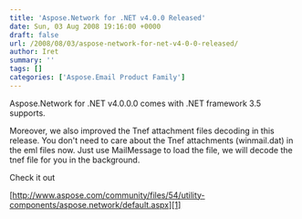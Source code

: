 ```yaml
---
title: 'Aspose.Network for .NET v4.0.0 Released'
date: Sun, 03 Aug 2008 19:16:00 +0000
draft: false
url: /2008/08/03/aspose-network-for-net-v4-0-0-released/
author: Iret
summary: ''
tags: []
categories: ['Aspose.Email Product Family']
---
```


Aspose.Network for .NET v4.0.0.0 comes with .NET framework 3.5 supports.

Moreover, we also improved the Tnef attachment files decoding in this release. You don't need to care about the Tnef attachments (winmail.dat) in the eml files now. Just use MailMessage to load the file, we will decode the tnef file for you in the background.

Check it out

[http://www.aspose.com/community/files/54/utility-components/aspose.network/default.aspx][1]




[1]: http://www.aspose.com/community/files/54/utility-components/aspose.network/default.aspx




